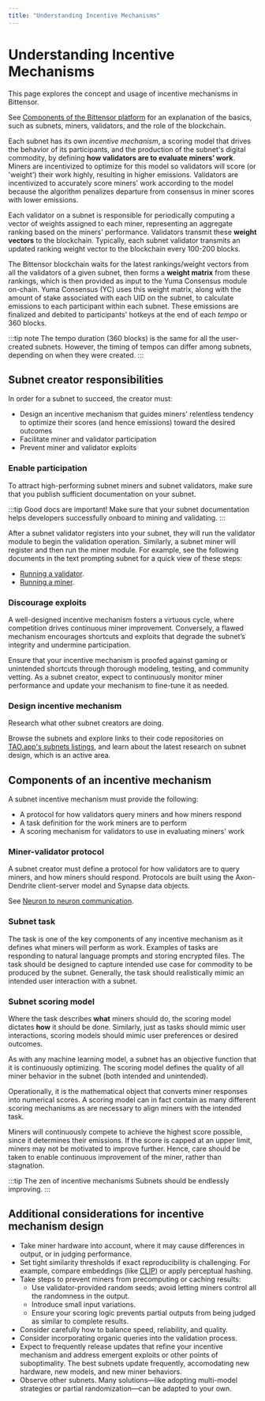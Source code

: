 ```yaml
---
title: "Understanding Incentive Mechanisms"
---
```


# Understanding Incentive Mechanisms

This page explores the concept and usage of incentive mechanisms in Bittensor.

See [Components of the Bittensor platform](../learn/neurons) for an explanation of the basics, such as subnets, miners, validators, and the role of the blockchain.

Each subnet has its own _incentive mechanism_, a scoring model that drives the behavior of its participants, and the production of the subnet's digital commodity, by defining **how validators are to evaluate miners’ work**. Miners are incentivized to optimize for this model so validators will score (or 'weight') their work highly, resulting in higher emissions. Validators are incentivized to accurately score miners' work according to the model because the algorithm penalizes departure from consensus in miner scores with lower emissions.

Each validator on a subnet is responsible for periodically computing a vector of weights assigned to each miner, representing an aggregate ranking based on the miners' performance. Validators transmit these **weight vectors** to the blockchain. Typically, each subnet validator transmits an updated ranking weight vector to the blockchain every 100-200 blocks.

The Bittensor blockchain waits for the latest rankings/weight vectors from all the validators of a given subnet, then forms a **weight matrix** from these rankings, which is then provided as input to the Yuma Consensus module on-chain. Yuma Consensus (YC) uses this weight matrix, along with the amount of stake associated with each UID on the subnet, to calculate emissions to each participant within each subnet. These emissions are finalized and debited to participants' hotkeys at the end of each _tempo_ or 360 blocks.

:::tip note
The tempo duration (360 blocks) is the same for all the user-created subnets. However, the timing of tempos can differ among subnets, depending on when they were created.
:::

## Subnet creator responsibilities

In order for a subnet to succeed, the creator must:

- Design an incentive mechanism that guides miners' relentless tendency to optimize their scores (and hence emissions) toward the desired outcomes
- Facilitate miner and validator participation
- Prevent miner and validator exploits

### Enable participation

To attract high-performing subnet miners and subnet validators, make sure that you publish sufficient documentation on your subnet.

:::tip Good docs are important!
Make sure that your subnet documentation helps developers successfully onboard to mining and validating.
:::

After a subnet validator registers into your subnet, they will run the validator module to begin the validation operation. Similarly, a subnet miner will register and then run the miner module. For example, see the following documents in the text prompting subnet for a quick view of these steps:

- [Running a validator](https://github.com/opentensor/prompting/blob/main/docs/SN1_validation.md).
- [Running a miner](https://github.com/opentensor/prompting/blob/main/docs/stream_miner_template.md).

### Discourage exploits

A well-designed incentive mechanism fosters a virtuous cycle, where competition drives continuous miner improvement. Conversely, a flawed mechanism encourages shortcuts and exploits that degrade the subnet’s integrity and undermine participation.

Ensure that your incentive mechanism is proofed against gaming or unintended shortcuts through thorough modeling, testing, and community vetting. As a subnet creator, expect to continuously monitor miner performance and update your mechanism to fine-tune it as needed.

### Design incentive mechanism

Research what other subnet creators are doing.

Browse the subnets and explore links to their code repositories on [TAO.app's subnets listings](https://tao.app), and learn about the latest research on subnet design, which is an active area.

## Components of an incentive mechanism

A subnet incentive mechanism must provide the following:

- A protocol for how validators query miners and how miners respond
- A task definition for the work miners are to perform
- A scoring mechanism for validators to use in evaluating miners' work

### Miner-validator protocol

A subnet creator must define a protocol for how validators are to query miners, and how miners should respond. Protocols are built using the Axon-Dendrite client-server model and Synapse data objects.

See [Neuron to neuron communication](./neurons.md#neuron-to-neuron-communication).

### Subnet task

The task is one of the key components of any incentive mechanism as it defines what miners will perform as work. Examples of tasks are responding to natural language prompts and storing encrypted files. The task should be designed to capture intended use case for commodity to be produced by the subnet. Generally, the task should realistically mimic an intended user interaction with a subnet.

### Subnet scoring model

Where the task describes **what** miners should do, the scoring model dictates **how** it should be done. Similarly, just as tasks should mimic user interactions, scoring models should mimic user preferences or desired outcomes.

As with any machine learning model, a subnet has an objective function that it is continuously optimizing. The scoring model defines the quality of all miner behavior in the subnet (both intended and unintended).

Operationally, it is the mathematical object that converts miner responses into numerical scores. A scoring model can in fact contain as many different scoring mechanisms as are necessary to align miners with the intended task.

Miners will continuously compete to achieve the highest score possible, since it determines their emissions. If the score is capped at an upper limit, miners may not be motivated to improve further. Hence, care should be taken to enable continuous improvement of the miner, rather than stagnation.

:::tip The zen of incentive mechanisms
Subnets should be endlessly improving.
:::

## Additional considerations for incentive mechanism design

- Take miner hardware into account, where it may cause differences in output, or in judging performance.
- Set tight similarity thresholds if exact reproducibility is challenging. For example, compare embeddings (like [CLIP](https://github.com/OpenAI/CLIP)) or apply perceptual hashing.
- Take steps to prevent miners from precomputing or caching results:
  - Use validator-provided random seeds; avoid letting miners control all the randomness in the output.
  - Introduce small input variations.
  - Ensure your scoring logic prevents partial outputs from being judged as similar to complete results.
- Consider carefully how to balance speed, reliability, and quality.
- Consider incorporating organic queries into the validation process.
- Expect to frequently release updates that refine your incentive mechanism and address emergent exploits or other points of suboptimality. The best subnets update frequently, accomodating new hardware, new models, and new miner behaviors.
- Observe other subnets. Many solutions—like adopting multi-model strategies or partial randomization—can be adapted to your own.
